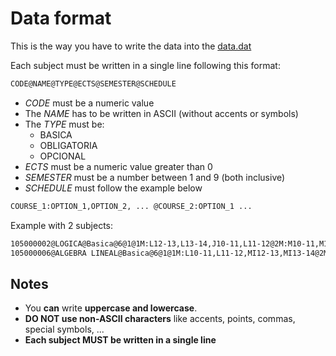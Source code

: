 # Data format
This is the way you have to write the data into the [data.dat](./data.dat)

Each subject must be written in a single line following this format:
```txt
CODE@NAME@TYPE@ECTS@SEMESTER@SCHEDULE
```
- _CODE_ must be a numeric value
- The _NAME_ has to be written in ASCII (without accents or symbols)
- The _TYPE_ must be:
  - BASICA
  - OBLIGATORIA
  - OPCIONAL
 - _ECTS_ must be a numeric value greater than 0 
 - _SEMESTER_ must be a number between 1 and 9 (both inclusive)
 - _SCHEDULE_ must follow the example below
 ```txt
 COURSE_1:OPTION_1,OPTION_2, ... @COURSE_2:OPTION_1 ...
 ```
Example with 2 subjects:
```txt
105000002@LOGICA@Basica@6@1@1M:L12-13,L13-14,J10-11,L11-12@2M:M10-11,M11-12,J12-13,J13-14@2M-B:M10-11,M11-12,J12-13,J13-14@3M:M12-13,M13-14.V10-11,V11-12@3M-B:M12-13,M13-14.V10-11,V11-12
105000006@ALGEBRA LINEAL@Basica@6@1@1M:L10-11,L11-12,MI12-13,MI13-14@2M:L12-13,L13-14,J10-11,J11-12@2M-B:L12-13,L13-14,J10-11,J11-12@3M:M10-11,M11-12,J12-13,J13-14@3M-B:M10-11,M11-12,J12-13,J13-14
```

## Notes
- You **can** write **uppercase and lowercase**.
- **DO  NOT use non-ASCII characters** like accents, points, commas, special symbols, ...
- **Each subject MUST be written in a single line**
